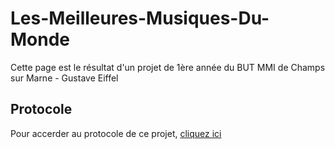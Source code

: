 # Les-Meilleures-Musiques-Du-Monde
Cette page est le résultat d'un projet de 1ère année du BUT MMI de Champs sur Marne - Gustave Eiffel

## Protocole
Pour accerder au protocole de ce projet, [cliquez ici](https://elearning.univ-eiffel.fr/mod/resource/view.php?id=291699)